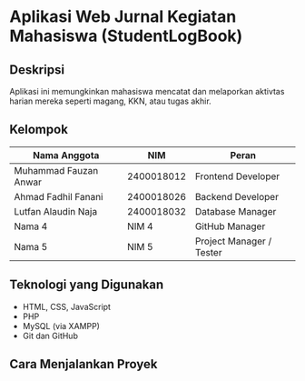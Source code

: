 # Aplikasi Web Jurnal Kegiatan Mahasiswa (StudentLogBook)

## Deskripsi

Aplikasi ini memungkinkan mahasiswa mencatat dan melaporkan aktivtas harian mereka seperti magang, KKN, atau tugas akhir.

## Kelompok

| Nama Anggota          | NIM        | Peran                    |
| --------------------- | ---------- | ------------------------ |
| Muhammad Fauzan Anwar | 2400018012 | Frontend Developer       |
| Ahmad Fadhil Fanani   | 2400018026 | Backend Developer        |
| Lutfan Alaudin Naja   | 2400018032 | Database Manager         |
| Nama 4                | NIM 4      | GitHub Manager           |
| Nama 5                | NIM 5      | Project Manager / Tester |

## Teknologi yang Digunakan

- HTML, CSS, JavaScript
- PHP
- MySQL (via XAMPP)
- Git dan GitHub

## Cara Menjalankan Proyek
